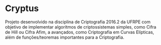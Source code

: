 # Cryptus
Projeto desenvolvido na disciplina de Criptografia 2016.2 da UFRPE com objetivo de implementar algoritmos de criptossistemas simples, como Cifra de Hill ou Cifra Afim, a  avançados, como Criptografia em Curvas Elípticas, além de funções/teoremas importantes para a Criptografia.
